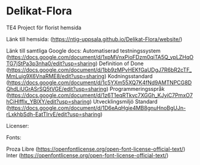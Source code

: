 # Delikat-Flora
TE4 Project för florist hemsida

Länk till hemsida: (https://ntig-uppsala.github.io/Delikat-Flora/website/)

Länk till samtliga Google docs:
Automatiserad testningssystem (https://docs.google.com/document/d/1xpMVnxPioFDzm0qiTA5Q_vpLZHqOTG7jStPa3p3nha0/edit?usp=sharing)
Definition of Done (https://docs.google.com/document/d/1bb9zMPvHEKfGaUDgJ7R6bR2cTF_MmLuig9X6VnaRME8/edit?usp=sharing)
Kodningsstandard (https://docs.google.com/document/d/1c5YXm55XQ7K4fNd9AMTNPCG8DQhdLiUGrASrSQ5tVGE/edit?usp=sharing)
Programmeringsspråk (https://docs.google.com/document/d/1z6T1eqRTkvc7XGGh_KJyiC7PmxO7hCiHlfflx_YBlXY/edit?usp=sharing)
Utvecklingsmiljö Standard (https://docs.google.com/document/d/1D6eAqHgie4MB8gnuHnoBgUJn-rLxkhbSdh-EatTIrvE/edit?usp=sharing)

Licenser:

Fonts:

Proza Libre (https://openfontlicense.org/open-font-license-official-text/)
Inter (https://openfontlicense.org/open-font-license-official-text/)
